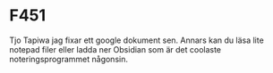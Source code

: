 # F451
Tjo Tapiwa jag fixar ett google dokument sen. Annars kan du läsa lite notepad filer eller ladda ner Obsidian som är det coolaste noteringsprogrammet någonsin. 